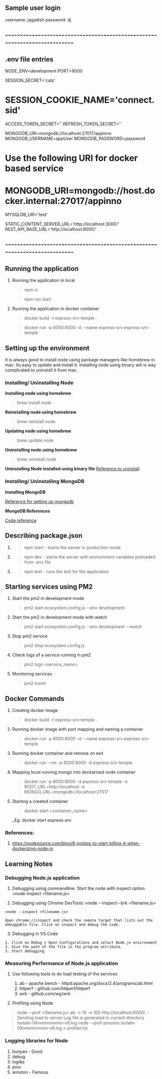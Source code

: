 ## Sample user login
username: jagadish
password: dj

## --------------------------------------------------------------------------

## .env file entries

NODE_ENV=development
PORT=8000

SESSION_SECRET='cats'
# SESSION_COOKIE_NAME='connect.sid'

ACCESS_TOKEN_SECRET=''
REFRESH_TOKEN_SECRET=''

MONGODB_URI=mongodb://localhost:27017/appinno
MONGODB_USERNAME=appUser
MONGODB_PASSWORD=password

# Use the following URI for docker based service
# MONGODB_URI=mongodb://host.docker.internal:27017/appinno

MYSQLDB_URI='test'

STATIC_CONTENT_SERVER_URL='http://localhost:3000/'
REST_API_BASE_URL='http://localhost:9000/'

## --------------------------------------------------------------------------

## **Running the application** ##

1. Running the application in local
    > npm ci
    
    > npm run start

2. Running the application in docker container
	> docker build -t express-srv-temple .

	> docker run -p 8000:8000 -d --name express-srv express-srv-temple


## **Setting up the environment** ##

It is always good to install node using package managers like homebrew in mac. Its easy to update and install it. Installing node using binary will is way complicated to uninstall it from mac.

### **Installing/ Uninstalling Node** ###

**Installing node using homebrew**
  >brew install node

**Reinstalling node using homebrew**
  >brew reinstall node

**Updating node using homebrew**
  >brew update node

**Uninstalling node using homebrew**
  >brew uninstall node

**Uninstalling Node installed using binary file**
  [Reference to uninstall](https://stackabuse.com/how-to-uninstall-node-js-from-mac-osx/)


### **Installing/ Uninstalling MongoDB** ###

**Installing MongoDB**

  [Reference for setting up mongodb](https://docs.mongodb.com/manual/tutorial/install-mongodb-on-os-x/)

**MongoDB References**

  [Code reference](https://mongodb.github.io/node-mongodb-native/driver-articles/mongoclient.html)

## **Describing package.json** ##

1. >npm start - starts the server in production mode
2. >npm dev - starts the server with environment variables preloaded from .env file
3. >npm test - runs the test for the application


## **Starting services using PM2** ##
1. Start the pm2 in development mode
    >pm2 start ecosystem.config.js --env development
2. Start the pm2 in development mode with watch
    >pm2 start ecosystem.config.js --env development --watch
3. Stop pm2 service
    >pm2 stop ecosystem.config.js
4. Check logs of a service running in pm2
    >pm2 logs <service_name>
5. Monitoring services
    >pm2 monit

## **Docker Commands** ##

1. Creating docker image
	>docker build -t express-srv-temple .

2. Running docker image with port mapping and naming a container
	>docker run -p 8000:8000 -d --name express-srv express-srv-temple

3. Running docker container and remove on exit
	>docker run --rm -p 8000:8000 -d express-srv-temple

4. Mapping local running mongo into dockarized node container
	>docker run -p 8000:8000 -d express-srv-temple -e ROOT_URL=http://localhost -e MONGO_URL=mongodb://localhost:27017

5. Starting a created container
	>docker start <container_name>

	_Eg. docker start express-srv

  ### References: 
  1. https://nodesource.com/blog/8-protips-to-start-killing-it-when-dockerizing-node-js

  ## **Learning Notes** ##

  ### **Debugging Node.js application** ###
  1. Debugging using commandline. Start the node with inspect option
    >node inspect <filename.js>

  2. Debugging using Chrome DevTools
    >node --inspect--brk <filename.js>

    >node --inspect <filename.js>

    Open chrome://inspect and check the remote target that lists out the debuggable file. Click on inspect and debug the code.

  3. Debugging in VS Code

    1. Click on Debug > Open Configurations and select Node.js environment
    2. Give the path of the file in the program attribute.
    3. Start debugging


### **Measuring Performance of Node.js application** ###
  1. Use following tools to do load testing of the services
      1. ab - apache bench - httpd:apache.org/docs/2.4/programs/ab.html
      2. httperf - github.com/httperf/httperf
      3. wrk - github.com/wg/wrk

  2. Profiling using Node
  >node --prof <filename.js>
  >ab -c 10 -n 100 http://localhost:8000/<route> - Sending load to server
  Log file is generated in current directory
  Isolate-0Xnnnnnnnnnn-v8.log
  >node --prof-process isolate-0Xnnnnnnnnnn-v8.log > profiler.txt


  ### **Logging libraries for Node** ###
  1. bunyan - Good
  2. debug
  3. log4js
  4. pino
  5. winston - Famous